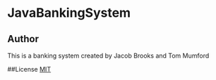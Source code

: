 # JavaBankingSystem

## Author
This is a banking system created by Jacob Brooks and Tom Mumford

##License
[MIT](https://choosealicense.com/licenses/mit/)